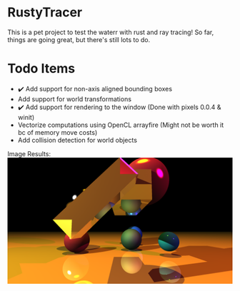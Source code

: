 # RustyTracer
This is a pet project to test the waterr with rust and ray tracing! So far, things are going great, but there's still lots to do.

# Todo Items
- ✔️ Add support for non-axis aligned bounding boxes 
- Add support for world transformations
- ✔️ Add support for rendering to the window (Done with pixels 0.0.4 & winit)
- Vectorize computations using OpenCL arrayfire (Might not be worth it bc of memory move costs)
- Add collision detection for world objects

Image Results: 
![alt text](https://github.com/ardieb/RustyTracer/blob/master/result.png "Logo Title Text 1")
